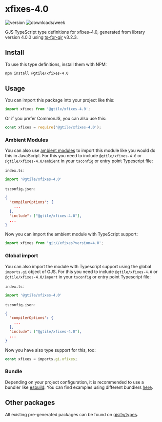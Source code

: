 
# xfixes-4.0

![version](https://img.shields.io/npm/v/@gtile/xfixes-4.0)
![downloads/week](https://img.shields.io/npm/dw/@gtile/xfixes-4.0)


GJS TypeScript type definitions for xfixes-4.0, generated from library version 4.0.0 using [ts-for-gir](https://github.com/gjsify/ts-for-gir) v3.2.3.


## Install

To use this type definitions, install them with NPM:
```bash
npm install @gtile/xfixes-4.0
```

## Usage

You can import this package into your project like this:
```ts
import xfixes from '@gtile/xfixes-4.0';
```

Or if you prefer CommonJS, you can also use this:
```ts
const xfixes = require('@gtile/xfixes-4.0');
```

### Ambient Modules

You can also use [ambient modules](https://github.com/gjsify/ts-for-gir/tree/main/packages/cli#ambient-modules) to import this module like you would do this in JavaScript.
For this you need to include `@gtile/xfixes-4.0` or `@gtile/xfixes-4.0/ambient` in your `tsconfig` or entry point Typescript file:

`index.ts`:
```ts
import '@gtile/xfixes-4.0'
```

`tsconfig.json`:
```json
{
  "compilerOptions": {
    ...
  },
  "include": ["@gtile/xfixes-4.0"],
  ...
}
```

Now you can import the ambient module with TypeScript support: 

```ts
import xfixes from 'gi://xfixes?version=4.0';
```

### Global import

You can also import the module with Typescript support using the global `imports.gi` object of GJS.
For this you need to include `@gtile/xfixes-4.0` or `@gtile/xfixes-4.0/import` in your `tsconfig` or entry point Typescript file:

`index.ts`:
```ts
import '@gtile/xfixes-4.0'
```

`tsconfig.json`:
```json
{
  "compilerOptions": {
    ...
  },
  "include": ["@gtile/xfixes-4.0"],
  ...
}
```

Now you have also type support for this, too:

```ts
const xfixes = imports.gi.xfixes;
```

### Bundle

Depending on your project configuration, it is recommended to use a bundler like [esbuild](https://esbuild.github.io/). You can find examples using different bundlers [here](https://github.com/gjsify/ts-for-gir/tree/main/examples).

## Other packages

All existing pre-generated packages can be found on [gjsify/types](https://github.com/gjsify/types).


